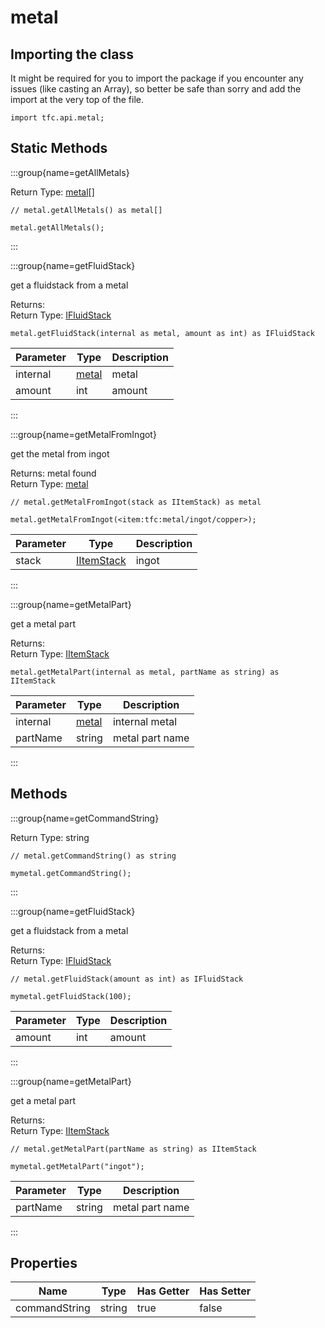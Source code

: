 # metal

## Importing the class

It might be required for you to import the package if you encounter any issues (like casting an Array), so better be safe than sorry and add the import at the very top of the file.
```zenscript
import tfc.api.metal;
```


## Static Methods

:::group{name=getAllMetals}

Return Type: [metal](/mods/TFCTweaker/Api/Expansion/Metal)[]

```zenscript
// metal.getAllMetals() as metal[]

metal.getAllMetals();
```

:::

:::group{name=getFluidStack}

get a fluidstack from a metal

Returns:   
Return Type: [IFluidStack](/forge/api/fluid/IFluidStack)

```zenscript
metal.getFluidStack(internal as metal, amount as int) as IFluidStack
```

| Parameter |                     Type                      | Description |
|-----------|-----------------------------------------------|-------------|
| internal  | [metal](/mods/TFCTweaker/Api/Expansion/Metal) | metal       |
| amount    | int                                           | amount      |


:::

:::group{name=getMetalFromIngot}

get the metal from ingot

Returns: metal found  
Return Type: [metal](/mods/TFCTweaker/Api/Expansion/Metal)

```zenscript
// metal.getMetalFromIngot(stack as IItemStack) as metal

metal.getMetalFromIngot(<item:tfc:metal/ingot/copper>);
```

| Parameter |                    Type                    | Description |
|-----------|--------------------------------------------|-------------|
| stack     | [IItemStack](/vanilla/api/item/IItemStack) | ingot       |


:::

:::group{name=getMetalPart}

get a metal part

Returns:   
Return Type: [IItemStack](/vanilla/api/item/IItemStack)

```zenscript
metal.getMetalPart(internal as metal, partName as string) as IItemStack
```

| Parameter |                     Type                      |   Description   |
|-----------|-----------------------------------------------|-----------------|
| internal  | [metal](/mods/TFCTweaker/Api/Expansion/Metal) | internal metal  |
| partName  | string                                        | metal part name |


:::

## Methods

:::group{name=getCommandString}

Return Type: string

```zenscript
// metal.getCommandString() as string

mymetal.getCommandString();
```

:::

:::group{name=getFluidStack}

get a fluidstack from a metal

Returns:   
Return Type: [IFluidStack](/forge/api/fluid/IFluidStack)

```zenscript
// metal.getFluidStack(amount as int) as IFluidStack

mymetal.getFluidStack(100);
```

| Parameter | Type | Description |
|-----------|------|-------------|
| amount    | int  | amount      |


:::

:::group{name=getMetalPart}

get a metal part

Returns:   
Return Type: [IItemStack](/vanilla/api/item/IItemStack)

```zenscript
// metal.getMetalPart(partName as string) as IItemStack

mymetal.getMetalPart("ingot");
```

| Parameter |  Type  |   Description   |
|-----------|--------|-----------------|
| partName  | string | metal part name |


:::


## Properties

|     Name      |  Type  | Has Getter | Has Setter |
|---------------|--------|------------|------------|
| commandString | string | true       | false      |

